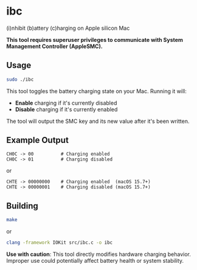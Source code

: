 # ibc

(i)nhibit (b)attery (c)harging on Apple silicon Mac

**This tool requires superuser privileges to communicate with System Management Controller (AppleSMC).**

## Usage

```bash
sudo ./ibc
```

This tool toggles the battery charging state on your Mac. Running it will:
- **Enable** charging if it's currently disabled
- **Disable** charging if it's currently enabled

The tool will output the SMC key and its new value after it's been written.

## Example Output

```
CH0C -> 00          # Charging enabled
CH0C -> 01          # Charging disabled
```

or

```
CHTE -> 00000000    # Charging enabled  (macOS 15.7+)
CHTE -> 00000001    # Charging disabled (macOS 15.7+)
```

## Building

```bash
make
```

or

```bash
clang -framework IOKit src/ibc.c -o ibc
```

**Use with caution**: This tool directly modifies hardware charging behavior. Improper use could potentially affect battery health or system stability.

